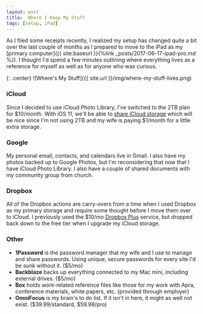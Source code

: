```yaml
---
layout: post
title:  Where I Keep My Stuff
tags: [setup, iPad]
---
```


As I filed some receipts recently, I realized my setup has changed quite a bit over the last couple of months as I prepared to move to the iPad as my [primary computer]({{ site.baseurl }}{%link _posts/2017-06-17-ipad-pro.md %}). I thought I'd spend a few minutes outlining where everything lives as a reference for myself as well as for anyone who was curious.

{: .center}
![Where's My Stuff]({{ site.url }}/img/where-my-stuff-lives.png)

### iCloud

Since I decided to use iCloud Photo Library, I've switched to the 2TB plan for $10/month. With iOS 11, we'll be able to [share iCloud storage](https://9to5mac.com/2017/06/06/2-tb-icloud-storage-share-plan-with-family-one-subscription/) which will be nice since I'm not using 2TB and my wife is paying $1/month for a little extra storage.

### Google

My personal email, contacts, and calendars live in Gmail. I also have my photos backed up to Google Photos, but I'm reconsidering that now that I have iCloud Photo Library. I also have a couple of shared documents with my community group from church.

### Dropbox

All of the Dropbox actions are carry-overs from a time when I used Dropbox as my primary storage and require some thought before I move them over to iCloud. I previously used the $10/mo [Dropbox Plus](https://www.dropbox.com/plus) service, but dropped back down to the free tier when I upgrade my iCloud storage.

### Other

- **1Password** is the password manager that my wife and I use to manage and share passwords. Using unique, secure passwords for every site I'd be sunk without it. ($5/mo)
- **Backblaze** backs up everything connected to my Mac mini, including external drives. ($5/mo)
- **Box** holds work-related reference files like those for my work with Apra, conference materials, white papers, etc. (provided through employer)
- **OmniFocus** is my brain's to do list. If it isn't in here, it might as well not exist. ($39.99/standard, $59.98/pro)